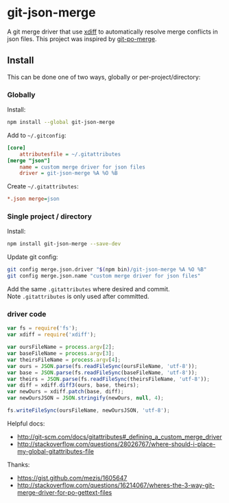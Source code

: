 # git-json-merge
A git merge driver that use [xdiff](https://github.com/dominictarr/xdiff) to automatically resolve merge conflicts in json files. This project was inspired by [git-po-merge](https://github.com/beck/git-po-merge).

## Install
This can be done one of two ways, globally or per-project/directory:

### Globally
Install:
```sh
npm install --global git-json-merge
```

Add to `~/.gitconfig`:
```ini
[core]
    attributesfile = ~/.gitattributes
[merge "json"]
    name = custom merge driver for json files
    driver = git-json-merge %A %O %B
```

Create `~/.gitattributes`:
```ini
*.json merge=json
```

### Single project / directory

Install:
```sh
npm install git-json-merge --save-dev
```

Update git config:
```sh
git config merge.json.driver "$(npm bin)/git-json-merge %A %O %B"
git config merge.json.name "custom merge driver for json files"
```

Add the same `.gitattributes` where desired and commit.  
Note `.gitattributes` is only used after committed.

### driver code
```js
var fs = require('fs');
var xdiff = require('xdiff');

var oursFileName = process.argv[2];
var baseFileName = process.argv[3];
var theirsFileName = process.argv[4];
var ours = JSON.parse(fs.readFileSync(oursFileName, 'utf-8'));
var base = JSON.parse(fs.readFileSync(baseFileName, 'utf-8'));
var theirs = JSON.parse(fs.readFileSync(theirsFileName, 'utf-8'));
var diff = xdiff.diff3(ours, base, theirs);
var newOurs = xdiff.patch(base, diff);
var newOursJSON = JSON.stringify(newOurs, null, 4);

fs.writeFileSync(oursFileName, newOursJSON, 'utf-8');
```

Helpful docs:
* http://git-scm.com/docs/gitattributes#_defining_a_custom_merge_driver
* http://stackoverflow.com/questions/28026767/where-should-i-place-my-global-gitattributes-file

Thanks:
* https://gist.github.com/mezis/1605647
* http://stackoverflow.com/questions/16214067/wheres-the-3-way-git-merge-driver-for-po-gettext-files
